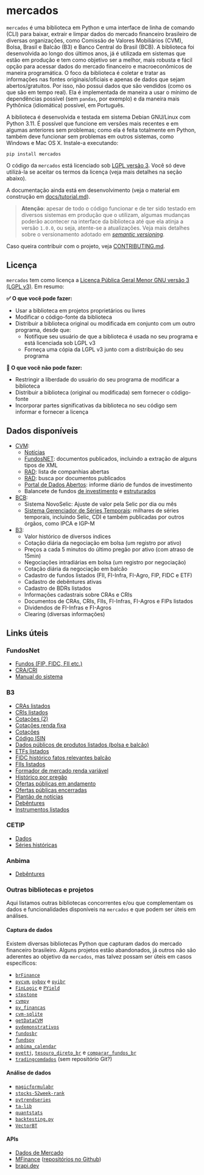 # mercados

`mercados` é uma biblioteca em Python e uma interface de linha de comando (CLI) para baixar, extrair e limpar dados do
mercado financeiro brasileiro de diversas organizações, como Comissão de Valores Mobiliários (CVM), Bolsa, Brasil e
Balcão (B3) e Banco Central do Brasil (BCB). A biblioteca foi desenvolvida ao longo dos últimos anos, já é utilizada em
sistemas que estão em produção e tem como objetivo ser a melhor, mais robusta e fácil opção para acessar dados do
mercado financeiro e macroeconômicos de maneira programática. O foco da biblioteca é coletar e tratar as informações
nas fontes originais/oficiais e apenas de dados que sejam abertos/gratuitos. Por isso, não possui dados que são
vendidos (como os que são em tempo real). Ela é implementada de maneira a usar o mínimo de dependências possível (sem
`pandas`, por exemplo) e da maneira mais Pythônica (idiomática) possível, em Português.

A biblioteca é desenvolvida e testada em sistema Debian GNU/Linux com Python 3.11. É possível que funcione em versões
mais recentes e em algumas anteriores sem problemas; como ela é feita totalmente em Python, também deve funcionar sem
problemas em outros sistemas, como Windows e Mac OS X. Instale-a executando:

```shell
pip install mercados
```

O código da `mercados` está licenciado sob [LGPL versão 3](https://www.gnu.org/licenses/lgpl-3.0.pt-br.html). Você só
deve utilizá-la se aceitar os termos da licença (veja mais detalhes na seção abaixo).

A documentação ainda está em desenvolvimento (veja o material em construção em [docs/tutorial.md](docs/tutorial.md)).

> **Atenção**: apesar de todo o código funcionar e de ter sido testado em diversos sistemas em produção que o utilizam,
> algumas mudanças poderão acontecer na interface da biblioteca até que ela atinja a versão `1.0.0`, ou seja, atente-se
> a atualizações. Veja mais detalhes sobre o versionamento adotado em [*semantic versioning*](https://semver.org/).

Caso queira contribuir com o projeto, veja [CONTRIBUTING.md](CONTRIBUTING.md).

## Licença

`mercados` tem como licença a [Licença Pública Geral Menor GNU versão 3 (LGPL
v3)](https://www.gnu.org/licenses/lgpl-3.0.pt-br.html). Em resumo:

**✅ O que você pode fazer:**
- Usar a biblioteca em projetos proprietários ou livres
- Modificar o código-fonte da biblioteca
- Distribuir a biblioteca original ou modificada em conjunto com um outro programa, desde que:
  - Notifique seu usuário de que a biblioteca é usada no seu programa e está licenciada sob LGPL v3
  - Forneça uma cópia da LGPL v3 junto com a distribuição do seu programa

**🚫 O que você não pode fazer:**
- Restringir a liberdade do usuário do seu programa de modificar a biblioteca
- Distribuir a biblioteca (original ou modificada) sem fornecer o código-fonte
- Incorporar partes significativas da biblioteca no seu código sem informar e fornecer a licença

## Dados disponíveis

- [CVM](https://www.gov.br/cvm/pt-br):
  - [Notícias](https://www.gov.br/cvm/pt-br/assuntos/noticias)
  - [FundosNET](https://fnet.bmfbovespa.com.br/fnet/publico/abrirGerenciadorDocumentosCVM): documentos publicados,
    incluindo a extração de alguns tipos de XML
  - [RAD](https://www.rad.cvm.gov.br/ENET/frmConsultaExternaCVM.aspx): lista de companhias abertas
  - [RAD](https://www.rad.cvm.gov.br/ENET/frmConsultaExternaCVM.aspx): busca por documentos publicados
  - [Portal de Dados Abertos](https://dados.cvm.gov.br/): informe diário de fundos de investimento
  - Balancete de fundos [de investimento](https://dados.cvm.gov.br/dataset/fi-doc-balancete) e
    [estruturados](https://dados.cvm.gov.br/dataset/fie-doc-balancete)
- [BCB](https://www.bcb.gov.br/):
  - Sistema NovoSelic: Ajuste de valor pela Selic por dia ou mês
  - [Sistema Gerenciador de Séries
    Temporais](https://www3.bcb.gov.br/sgspub/localizarseries/localizarSeries.do?method=prepararTelaLocalizarSeries):
    milhares de séries temporais, incluindo Selic, CDI e também publicadas por outros órgãos, como IPCA e IGP-M
- [B3](https://www.b3.com.br/pt_br/para-voce):
  - Valor histórico de diversos índices
  - Cotação diária da negociação em bolsa (um registro por ativo)
  - Preços a cada 5 minutos do último pregão por ativo (com atraso de 15min)
  - Negociações intradiárias em bolsa (um registro por negociação)
  - Cotação diária da negociação em balcão
  - Cadastro de fundos listados (FII, FI-Infra, FI-Agro, FIP, FIDC e ETF)
  - Cadastro de debêntures ativas
  - Cadastro de BDRs listados
  - Informações cadastrais sobre CRAs e CRIs
  - Documentos de CRAs, CRIs, FIIs, FI-Infras, FI-Agros e FIPs listados
  - Dividendos de FI-Infras e FI-Agros
  - Clearing (diversas informações)


## Links úteis

### FundosNet

- [Fundos (FIP, FIDC, FII etc.)](https://fnet.bmfbovespa.com.br/fnet/publico/abrirGerenciadorDocumentosCVM)
- [CRA/CRI](https://fnet.bmfbovespa.com.br/fnet/publico/pesquisarGerenciadorDocumentosCertificadosCVM)
- [Manual do sistema](https://www.b3.com.br/data/files/CD/E1/F3/6B/D0CA2810F9BC5928AC094EA8/Manual%20do%20Sistema%20FundosNet%20-%2008.2022-a.pdf)

### B3

- [CRAs listados](https://www.b3.com.br/pt_br/produtos-e-servicos/negociacao/renda-fixa/cra/cras-listados/)
- [CRIs listados](https://www.b3.com.br/pt_br/produtos-e-servicos/negociacao/renda-fixa/cri/cris-listados/)
- [Cotações (2)](https://www.b3.com.br/pt_br/market-data-e-indices/servicos-de-dados/market-data/cotacoes/cotacoes/)
- [Cotações renda fixa](https://www.b3.com.br/pt_br/market-data-e-indices/servicos-de-dados/market-data/cotacoes/renda-fixa/)
- [Cotações](https://www.b3.com.br/pt_br/market-data-e-indices/servicos-de-dados/market-data/cotacoes/)
- [Código ISIN](https://www.b3.com.br/pt_br/market-data-e-indices/servicos-de-dados/market-data/consultas/mercado-a-vista/codigo-isin/pesquisa/)
- [Dados públicos de produtos listados (bolsa e balcão)](https://www.b3.com.br/pt_br/market-data-e-indices/servicos-de-dados/market-data/consultas/boletim-diario/dados-publicos-de-produtos-listados-e-de-balcao/)
- [ETFs listados](https://www.b3.com.br/pt_br/produtos-e-servicos/negociacao/renda-variavel/etf/renda-fixa/etfs-listados/)
- [FIDC histórico fatos relevantes balcão](https://www.b3.com.br/pt_br/produtos-e-servicos/negociacao/renda-variavel/fundos-de-investimentos/fidc/historico-fatos-relevantes-balcao/)
- [FIIs listados](https://www.b3.com.br/pt_br/produtos-e-servicos/negociacao/renda-variavel/fundos-de-investimentos/fii/fiis-listados/)
- [Formador de mercado renda variável](https://www.b3.com.br/pt_br/produtos-e-servicos/negociacao/formador-de-mercado/renda-variavel/)
- [Histórico por pregão](https://www.b3.com.br/pt_br/market-data-e-indices/servicos-de-dados/market-data/historico/boletins-diarios/pesquisa-por-pregao/pesquisa-por-pregao/)
- [Ofertas públicas em andamento](https://www.b3.com.br/pt_br/produtos-e-servicos/solucoes-para-emissores/ofertas-publicas/ofertas-em-andamento/empresas/publicacao-de-ofertas-publicas/)
- [Ofertas públicas encerradas](https://www.b3.com.br/pt_br/produtos-e-servicos/solucoes-para-emissores/ofertas-publicas/ofertas-encerradas/)
- [Plantão de notícias](https://sistemasweb.b3.com.br/PlantaoNoticias/Noticias/Index?agencia=18&SociedadeEmissora=LAVF)
- [Debêntures](https://www.debenture.com.br/exploreosnd/consultaadados/emissoesdedebentures/puhistorico_r.asp)
- [Instrumentos listados](https://arquivos.b3.com.br/tabelas/InstrumentsConsolidated/2024-06-24?lang=pt)

### CETIP

- [Dados](http://estatisticas.cetip.com.br/astec/series_v05/paginas/lum_web_v04_10_03_consulta.asp)
- [Séries históricas](http://estatisticas.cetip.com.br/astec/series_v05/paginas/web_v05_series_introducao.asp?str_Modulo=Ativo&int_Idioma=1&int_Titulo=6&int_NivelBD=2%3E)

### Anbima

- [Debêntures](http://www.debentures.com.br/)


### Outras bibliotecas e projetos

Aqui listamos outras bibliotecas concorrentes e/ou que complementam os dados e funcionalidades disponíveis na
`mercados` e que podem ser úteis em análises.

#### Captura de dados

Existem diversas bibliotecas Python que capturam dados do mercado financeiro brasileiro. Alguns projetos estão
abandonados, já outros não são aderentes ao objetivo da `mercados`, mas talvez possam ser úteis em casos específicos:

- [`brFinance`](https://github.com/eudesrodrigo/brFinance)
- [`pycvm`](https://github.com/glourencoffee/pycvm/), [`pybov`](https://github.com/glourencoffee/pybov/) e
  [`pyibr`](https://github.com/glourencoffee/pyibr/)
- [`FinLogic`](https://github.com/crdcj/FinLogic) e [`PYield`](https://github.com/crdcj/PYield)
- [`stpstone`](https://github.com/guilhermegor/stpstone)
- [`cvmpy`](https://github.com/drsansao/cvmpy)
- [`py_financas`](https://github.com/jfrfonseca/py_financas)
- [`cvm-sqlite`](https://github.com/eduresser/cvm-sqlite)
- [`getDataCVM`](https://github.com/mandicneves/getDataCVM)
- [`pydemonstrativos`](https://github.com/andremsilveira/pydemonstrativos)
- [`fundosbr`](https://github.com/thobiast/fundosbr)
- [`fundspy`](https://github.com/joaopm33/fundspy)
- [`anbima_calendar`](https://github.com/izidorome/anbima_calendar)
- [`pyettj`](https://github.com/rafa-rod/pyettj), [`tesouro_direto_br`](https://github.com/rafa-rod/tesouro_direto_br)
  e [`comparar_fundos_br`](https://github.com/rafa-rod/comparar_fundos_br)
- [`tradingcomdados`](https://pypi.org/project/tradingcomdados/) (sem repositório Git?)

#### Análise de dados

- [`magicformulabr`](https://github.com/thobiast/magicformulabr)
- [`stocks-52week-rank`](https://github.com/thobiast/stocks-52week-rank)
- [`pytrendseries`](https://github.com/rafa-rod/pytrendseries)
- [`ta-lib`](https://ta-lib.org/)
- [`quantstats`](https://github.com/ranaroussi/quantstats)
- [`backtesting.py`](https://kernc.github.io/backtesting.py/)
- [`VectorBT`](https://vectorbt.dev/)

#### APIs

- [Dados de Mercado](https://www.dadosdemercado.com.br/api/docs)
- [MFinance](https://mfinance.com.br/swagger/index.html) ([repositórios no Github](https://github.com/mfinancecombr/))
- [brapi.dev](https://brapi.dev/)
